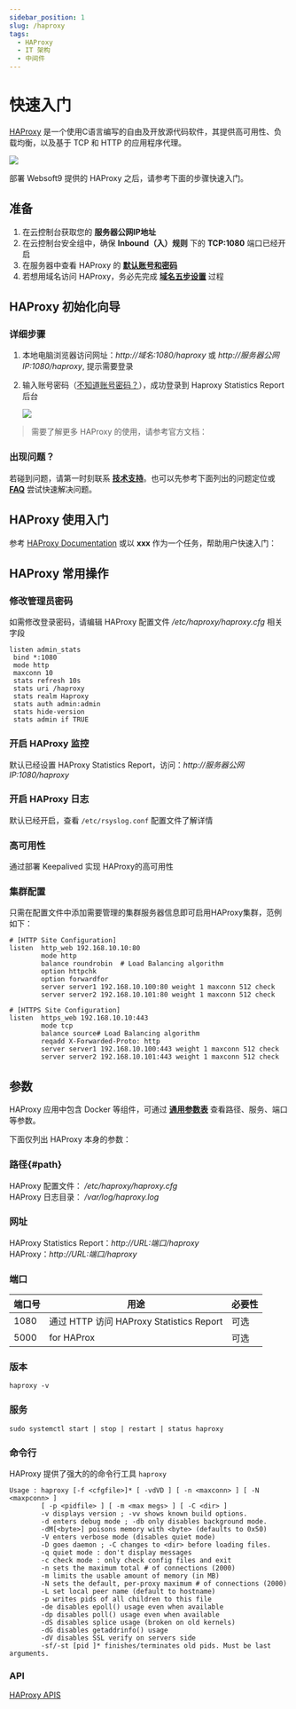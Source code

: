 ```yaml
---
sidebar_position: 1
slug: /haproxy
tags:
  - HAProxy
  - IT 架构
  - 中间件
---
```


# 快速入门

[HAProxy](https://www.haproxy.org/) 是一个使用C语言编写的自由及开放源代码软件，其提供高可用性、负载均衡，以及基于 TCP 和 HTTP 的应用程序代理。

![](https://libs.websoft9.com/Websoft9/DocsPicture/zh/haproxy/HAProxy-configuration.png)

部署 Websoft9 提供的 HAProxy 之后，请参考下面的步骤快速入门。

## 准备

1. 在云控制台获取您的 **服务器公网IP地址** 
2. 在云控制台安全组中，确保 **Inbound（入）规则** 下的 **TCP:1080** 端口已经开启
3. 在服务器中查看 HAProxy 的 **[默认账号和密码](./setup/credentials)**  
4. 若想用域名访问 HAProxy，务必先完成 **[域名五步设置](./dns#domain)** 过程

## HAProxy 初始化向导

### 详细步骤

1. 本地电脑浏览器访问网址：*http://域名:1080/haproxy* 或 *http://服务器公网IP:1080/haproxy*, 提示需要登录

2. 输入账号密码（[不知道账号密码？](./setup/credentials)），成功登录到 Haproxy Statistics Report 后台  

   ![](https://libs.websoft9.com/Websoft9/DocsPicture/zh/haproxy/haproxy-statsgui-websoft9.png)


> 需要了解更多 HAProxy 的使用，请参考官方文档：

### 出现问题？

若碰到问题，请第一时刻联系 **[技术支持](./helpdesk)**。也可以先参考下面列出的问题定位或  **[FAQ](./faq#setup)** 尝试快速解决问题。

## HAProxy 使用入门

参考 [HAProxy Documentation](http://cbonte.github.io/haproxy-dconv/) 或以 **xxx** 作为一个任务，帮助用户快速入门：

## HAProxy 常用操作

### 修改管理员密码

如需修改登录密码，请编辑 HAProxy 配置文件 */etc/haproxy/haproxy.cfg* 相关字段

   ```
   listen admin_stats 
    bind *:1080 
    mode http 
    maxconn 10 
    stats refresh 10s 
    stats uri /haproxy 
    stats realm Haproxy 
    stats auth admin:admin 
    stats hide-version 
    stats admin if TRUE
   ```


### 开启 HAProxy 监控

默认已经设置 HAProxy Statistics Report，访问：*http://服务器公网IP:1080/haproxy*

### 开启 HAProxy 日志

默认已经开启，查看 `/etc/rsyslog.conf` 配置文件了解详情

### 高可用性

通过部署 Keepalived 实现 HAProxy的高可用性

### 集群配置

只需在配置文件中添加需要管理的集群服务器信息即可启用HAProxy集群，范例如下：

```
# [HTTP Site Configuration]
listen  http_web 192.168.10.10:80
        mode http
        balance roundrobin  # Load Balancing algorithm
        option httpchk
        option forwardfor
        server server1 192.168.10.100:80 weight 1 maxconn 512 check
        server server2 192.168.10.101:80 weight 1 maxconn 512 check

# [HTTPS Site Configuration]
listen  https_web 192.168.10.10:443
        mode tcp
        balance source# Load Balancing algorithm
        reqadd X-Forwarded-Proto: http
        server server1 192.168.10.100:443 weight 1 maxconn 512 check
        server server2 192.168.10.101:443 weight 1 maxconn 512 check
```

## 参数

HAProxy 应用中包含 Docker 等组件，可通过 **[通用参数表](./setup/parameter)** 查看路径、服务、端口等参数。

下面仅列出 HAProxy 本身的参数：

### 路径{#path}

HAProxy 配置文件： */etc/haproxy/haproxy.cfg*    
HAProxy 日志目录： */var/log/haproxy.log*   

### 网址

HAProxy Statistics Report：*http://URL:端口/haproxy*  
HAProxy：*http://URL:端口/haproxy*  

### 端口

| 端口号 | 用途                                          | 必要性 |
| ------ | --------------------------------------------- | ------ |
| 1080   | 通过 HTTP 访问 HAProxy  Statistics Report | 可选   |
| 5000   | for  HAProx | 可选   |

### 版本

```shell
haproxy -v
```

### 服务

```shell
sudo systemctl start | stop | restart | status haproxy
```

### 命令行

HAProxy 提供了强大的的命令行工具 `haproxy`  

```
Usage : haproxy [-f <cfgfile>]* [ -vdVD ] [ -n <maxconn> ] [ -N <maxpconn> ]
        [ -p <pidfile> ] [ -m <max megs> ] [ -C <dir> ]
        -v displays version ; -vv shows known build options.
        -d enters debug mode ; -db only disables background mode.
        -dM[<byte>] poisons memory with <byte> (defaults to 0x50)
        -V enters verbose mode (disables quiet mode)
        -D goes daemon ; -C changes to <dir> before loading files.
        -q quiet mode : don't display messages
        -c check mode : only check config files and exit
        -n sets the maximum total # of connections (2000)
        -m limits the usable amount of memory (in MB)
        -N sets the default, per-proxy maximum # of connections (2000)
        -L set local peer name (default to hostname)
        -p writes pids of all children to this file
        -de disables epoll() usage even when available
        -dp disables poll() usage even when available
        -dS disables splice usage (broken on old kernels)
        -dG disables getaddrinfo() usage
        -dV disables SSL verify on servers side
        -sf/-st [pid ]* finishes/terminates old pids. Must be last arguments.
```


### API

[HAProxy APIS](https://www.haproxy.com/blog/haproxy-apis/)


